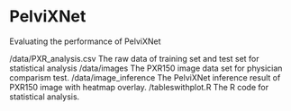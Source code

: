 # PelviXNet
Evaluating the performance of PelviXNet

/data/PXR_analysis.csv
    The raw data of training set and test set for statistical analysis
/data/images
    The PXR150 image data set for physician comparism test.
/data/image_inference
    The PelviXNet inference result of PXR150 image with heatmap overlay.
/tableswithplot.R
    The R code for statistical analysis.